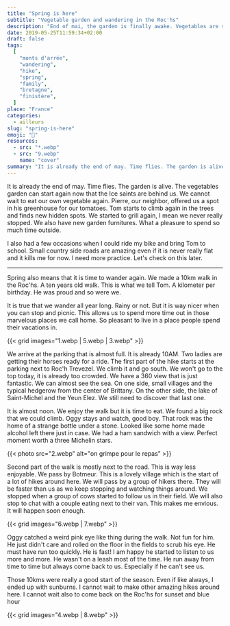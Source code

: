 ```yaml
---
title: "Spring is here"
subtitle: "Vegetable garden and wandering in the Roc'hs"
description: "End of mai, the garden is finally awake. Vegetables are starting to grow. For us, it is time to wander around the monts d'Arrée."
date: 2019-05-25T11:59:34+02:00
draft: false
tags:
  [
    "monts d'arrée",
    "wandering",
    "hike",
    "spring",
    "family",
    "bretagne",
    "finistère",
  ]
place: "France"
categories:
  - ailleurs
slug: "spring-is-here"
emoji: "🌱"
resources:
  - src: "*.webp"
  - src: "9.webp"
    name: "cover"
summary: "It is already the end of may. Time flies. The garden is alive. The vegetables garden can start again now that the Ice saints are behind us. We cannot wait to eat our own vegetable again. Pierre, our neighbor, offered us a spot in his greenhouse for our tomatoes. Tom starts to climb again in the trees and finds new hidden spots. We started to grill again, I mean we never really stopped. We also have new garden furnitures. What a pleasure to spend so much time outside."
---
```


It is already the end of may. Time flies. The garden is alive. The vegetables garden can start again now that the Ice saints are behind us. We cannot wait to eat our own vegetable again. Pierre, our neighbor, offered us a spot in his greenhouse for our tomatoes. Tom starts to climb again in the trees and finds new hidden spots. We started to grill again, I mean we never really stopped. We also have new garden furnitures. What a pleasure to spend so much time outside.

I also had a few occasions when I could ride my bike and bring Tom to school. Small country side roads are amazing even if it is never really flat and it kills me for now. I need more practice. Let's check on this later.

<hr/>

Spring also means that it is time to wander again. We made a 10km walk in the Roc'hs. A ten years old walk. This is what we tell Tom. A kilometer per birthday. He was proud and so were we.

It is true that we wander all year long. Rainy or not. But it is way nicer when you can stop and picnic. This allows us to spend more time out in those marvelous places we call home. So pleasant to live in a place people spend their vacations in.

{{< grid images="1.webp | 5.webp | 3.webp" >}}

We arrive at the parking that is almost full. It is already 10AM. Two ladies are getting their horses ready for a ride.
The first part of the hike starts at the parking next to Roc'h Trevezel. We climb it and go south. We won't go to the top today, it is already too crowded. We have a 360 view that is just fantastic. We can almost see the sea. On one side, small villages and the typical hedgerow from the center of Brittany. On the other side, the lake of Saint-Michel and the Yeun Elez. We still need to discover that last one.

It is almost noon. We enjoy the walk but it is time to eat. We found a big rock that we could climb. Oggy stays and watch, good boy. That rock was the home of a strange bottle under a stone. Looked like some home made alcohol left there just in case. We had a ham sandwich with a view. Perfect moment worth a three Michelin stars.

{{< photo src="2.webp" alt="on grimpe pour le repas" >}}

Second part of the walk is mostly next to the road. This is way less enjoyable. We pass by Botmeur. This is a lovely village which is the start of a lot of hikes around here. We will pass by a group of hikers there. They will be faster than us as we keep stopping and watching things around. We stopped when a group of cows started to follow us in their field. We will also stop to chat with a couple eating next to their van. This makes me envious. It will happen soon enough.

{{< grid images="6.webp | 7.webp" >}}

Oggy catched a weird pink eye like thing during the walk. Not fun for him. He just didn't care and rolled on the floor in the fields to scrub his eye. He must have run too quickly. He is fast! I am happy he started to listen to us more and more. He wasn't on a leash most of the time. He run away from time to time but always come back to us. Especially if he can't see us.

Those 10kms were really a good start of the season. Even if like always, I ended up with sunburns. I cannot wait to make other amazing hikes around here. I cannot wait also to come back on the Roc'hs for sunset and blue hour

{{< grid images="4.webp | 8.webp" >}}
